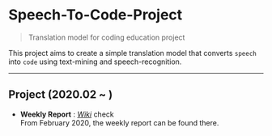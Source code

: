 # Speech-To-Code-Project
> Translation model for coding education project

 This project aims to create a simple translation model that converts `speech` into `code` using text-mining and speech-recognition. 
 
---
## Project (2020.02 ~ )
* **Weekly Report** : [_Wiki_](https://github.com/jeongwonkwak/Speech-To-Code-Project/wiki/Weekly-Report-%232) check  
From February 2020, the weekly report can be found there.


